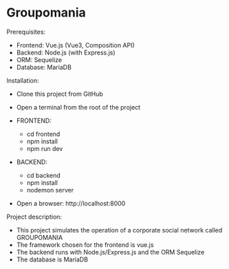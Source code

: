 # Groupomania

Prerequisites:

- Frontend: Vue.js (Vue3, Composition API)
- Backend: Node.js (with Express.js)
- ORM: Sequelize
- Database: MariaDB

Installation:

- Clone this project from GitHub

- Open a terminal from the root of the project

- FRONTEND:

  - cd frontend
  - npm install
  - npm run dev

- BACKEND:

  - cd backend
  - npm install
  - nodemon server

- Open a browser: http://localhost:8000

Project description:

- This project simulates the operation of a corporate social network called GROUPOMANIA
- The framework chosen for the frontend is vue.js
- The backend runs with Node.js/Express.js and the ORM Sequelize
- The database is MariaDB
